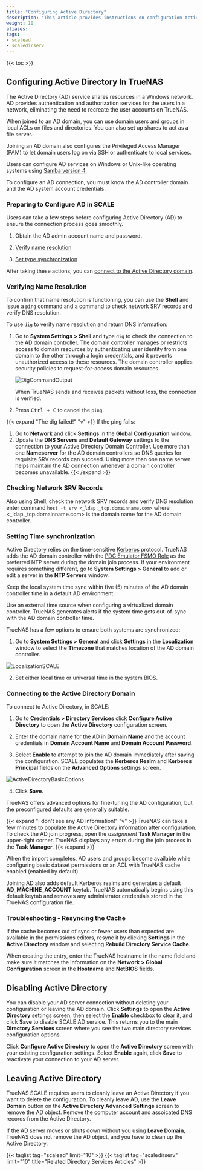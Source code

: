 ```yaml
---
title: "Configuring Active Directory"
description: "This article provides instructions on configuration Active Directory in SCALE."
weight: 10
aliases:
tags:
- scalead
- scaledirserv
---
```



{{< toc >}}


## Configuring Active Directory In TrueNAS

The Active Directory (AD) service shares resources in a Windows network.
AD provides authentication and authorization services for the users in a network, eliminating the need to recreate the user accounts on TrueNAS.

When joined to an AD domain, you can use domain users and groups in local ACLs on files and directories. 
You can also set up shares to act as a file server.

Joining an AD domain also configures the Privileged Access Manager (PAM) to let domain users log on via SSH or authenticate to local services.

Users can configure AD services on Windows or Unix-like operating systems using [Samba version 4](https://wiki.samba.org/index.php/Setting_up_Samba_as_an_Active_Directory_Domain_Controller#Provisioning_a_Samba_Active_Directory).

To configure an AD connection, you must know the AD controller domain and the AD system account credentials.

### Preparing to Configure AD in SCALE

Users can take a few steps before configuring Active Directory (AD) to ensure the connection process goes smoothly.

1. Obtain the AD admin account name and password.  

3. [Verify name resolution](#verifying-name-resolution)

5. [Set type synchronization](#setting-time-synchronization)

After taking these actions, you can [connect to the Active Directory domain](#connecting-to-the-active-directory-domain).

### Verifying Name Resolution

To confirm that name resolution is functioning, you can use the **Shell** and issue a `ping` command and a command to check network SRV records and verify DNS resolution.

To use `dig` to verify name resolution and return DNS information:

1. Go to **System Settings > Shell** and type `dig` to check the connection to the AD domain controller. 
   The domain controller manages or restricts access to domain resources by authenticating user identity from one domain to the other through a login credentials, and it prevents unauthorized access to these resources. The domain controller applies security policies to request-for-access domain resources.

   ![DigCommandOutput](/images/scale/22.12/DigCommandOutput.png "Dig Command Output")

   When TrueNAS sends and receives packets without loss, the connection is verified.
2. Press <kbd>Ctrl + C</kbd> to cancel the `ping`.

{{< expand "The dig failed!" "v" >}}
If the ping fails:

1. Go to **Network** and click **Settings** in the **Global Configuration** window. 
2. Update the **DNS Servers** and **Default Gateway** settings to the connection to your Active Directory Domain Controller. 
   Use more than one **Nameserver** for the AD domain controllers so DNS queries for requisite SRV records can succeed. 
   Using more than one name server helps maintain the AD connection whenever a domain controller becomes unavailable.
{{< /expand >}}

### Checking Network SRV Records

Also using Shell, check the network SRV records and verify DNS resolution enter command `host -t srv <_ldap._tcp.domainname.com>` where <_ldap._tcp.domainname.com> is the domain name for the AD domain controller.

### Setting Time synchronization

Active Directory relies on the time-sensitive [Kerberos](https://tools.ietf.org/html/rfc1510) protocol.
TrueNAS adds the AD domain controller with the [PDC Emulator FSMO Role](https://support.microsoft.com/en-us/help/197132/active-directory-fsmo-roles-in-windows) as the preferred NTP server during the domain join process. 
If your environment requires something different, go to **System Settings > General** to add or edit a server in the **NTP Servers** window.

Keep the local system time sync within five (5) minutes of the AD domain controller time in a default AD environment.

Use an external time source when configuring a virtualized domain controller. 
TrueNAS generates alerts if the system time gets out-of-sync with the AD domain controller time.

TrueNAS has a few options to ensure both systems are synchronized:

1. Go to **System Settings > General** and click **Settings** in the **Localization** window to select the **Timezone** that matches location of the AD domain controller.

![LocalizationSCALE](/images/SCALE/LocalizationSCALE.png "Timezone Options")

2. Set either local time or universal time in the system BIOS.

### Connecting to the Active Directory Domain

To connect to Active Directory, in SCALE:

1. Go to **Credentials > Directory Services** click **Configure Active Directory** to open the **Active Directory** configuration screen.

2. Enter the domain name for the AD in  **Domain Name** and the account credentials in **Domain Account Name** and **Domain Account Password**.

3. Select **Enable** to attempt to join the AD domain immediately after saving the configuration. 
  SCALE populates the **Kerberos Realm** and **Kerberos Principal** fields on the **Advanced Options** settings screen.

  ![ActiveDirectoryBasicOptions](/images/SCALE/22.12/ActiveDirectoryBasicOptions.png "Active Directory Basic Options")

4. Click **Save**.

TrueNAS offers advanced options for fine-tuning the AD configuration, but the preconfigured defaults are generally suitable.

{{< expand "I don't see any AD information!" "v" >}}
TrueNAS can take a few minutes to populate the Active Directory information after configuration. 
To check the AD join progress, open the <i class="material-icons" aria-hidden="true" title="Assignment">assignment</i> **Task Manager** in the upper-right corner.
TrueNAS displays any errors during the join process in the **Task Manager**.
{{< /expand >}}

When the import completes, AD users and groups become available while configuring basic dataset permissions or an ACL with TrueNAS cache enabled (enabled by default).

Joining AD also adds default Kerberos realms and generates a default **AD_MACHINE_ACCOUNT** keytab.
TrueNAS automatically begins using this default keytab and removes any administrator credentials stored in the TrueNAS configuration file.

### Troubleshooting - Resyncing the Cache
If the cache becomes out of sync or fewer users than expected are available in the permissions editors, resync it by clicking **Settings** in the **Active Directory** window and selecting **Rebuild Directory Service Cache**.

When creating the entry, enter the TrueNAS hostname in the name field and make sure it matches the information on the **Network > Global Configuration** screen in the **Hostname** and **NetBIOS** fields.

## Disabling Active Directory

You can disable your AD server connection without deleting your configuration or leaving the AD domain. 
Click **Settings** to open the **Active Directory** settings screen, then select the **Enable** checkbox to clear it, and click **Save** to disable SCALE AD service. 
This returns you to the main **Directory Services** screen where you see the two main directory services configuration options. 

Click **Configure Active Directory** to open the **Active Directory** screen with your existing configuration settings. 
Select **Enable** again, click **Save** to reactivate your connection to your AD server.

## Leaving Active Directory

TrueNAS SCALE requires users to cleanly leave an Active Directory if you want to delete the configuration. To cleanly leave AD, use the **Leave Domain** button on the **Active Directory Advanced Settings** screen to remove the AD object. Remove the computer account and assoicated DNS records from the Active Directory.

If the AD server moves or shuts down without you using **Leave Domain**, TrueNAS does not remove the AD object, and you have to clean up the Active Directory.


{{< taglist tag="scalead" limit="10" >}}
{{< taglist tag="scaledirserv" limit="10" title="Related Directory Services Articles" >}}

